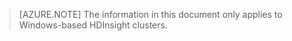 > [AZURE.NOTE]
> The information in this document only applies to Windows-based HDInsight clusters.
> 
> 


